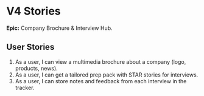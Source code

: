 # V4 Stories

**Epic:** Company Brochure & Interview Hub.

## User Stories

1. As a user, I can view a multimedia brochure about a company (logo, products, news).
2. As a user, I can get a tailored prep pack with STAR stories for interviews.
3. As a user, I can store notes and feedback from each interview in the tracker.
